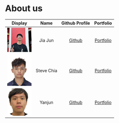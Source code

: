 # About us


| Display                                   |    Name    |             Github Profile              |            Portfolio            |
|-------------------------------------------|:----------:|:---------------------------------------:|:-------------------------------:|
| <img src="images/jiajun.jpg" width="80"/> |  Jia Jun   | [Github](https://github.com/jiajun2002) | [Portfolio](team/jiajun2002.md) |
| <img src="images/steve.jpg" width="80"/>  | Steve Chia | [Github](https://github.com/Stevexchia) | [Portfolio](team/stevexchia.md) |
| <img src="images/yanjun.jpg" width="80"/> |   Yanjun   | [Github](https://github.com/xyanjun02)  | [Portfolio](team/xyanjun02.md)  |